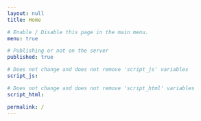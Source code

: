 ```yaml
---
layout: null
title: Home

# Enable / Disable this page in the main menu.
menu: true

# Publishing or not on the server
published: true

# Does not change and does not remove 'script_js' variables
script_js:

# Does not change and does not remove 'script_html' variables
script_html:

permalink: /
---
```

